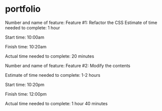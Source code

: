 # portfolio

Number and name of feature: Feature #1: Refactor the CSS
Estimate of time needed to complete: 1 hour

Start time: 10:00am

Finish time: 10:20am

Actual time needed to complete: 20 minutes


Number and name of feature: Feature #2: Modify the contents

Estimate of time needed to complete: 1-2 hours

Start time: 10:20pm

Finish time: 12:00pm

Actual time needed to complete: 1 hour 40 minutes